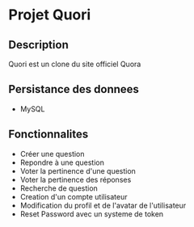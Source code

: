 # Projet Quori

## Description
Quori est un clone du site officiel Quora

## Persistance des donnees
- MySQL

## Fonctionnalites
- Créer une question
- Repondre à une question
- Voter la pertinence d'une question
- Voter la pertinence des réponses
- Recherche de question
- Creation d'un compte utilisateur
- Modification du profil et de l'avatar de l'utilisateur
- Reset Password avec un systeme de token
